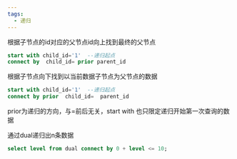 ```yaml
---
tags:
  - 递归
---
```


根据子节点的id对应的父节点id向上找到最终的父节点
```sql
start with child_id='1'  --递归起点
connect by  child_id= prior parent_id  
```
根据子节点向下找到以当前数据子节点为父节点的数据
```sql
start with child_id='1'  --递归起点
connect by prior  child_id=  parent_id  
```
prior为递归的方向，与=前后无关，start with 也只限定递归开始第一次查询的数据

通过dual递归出n条数据
```sql
select level from dual connect by 0 + level <= 10;
```
